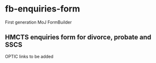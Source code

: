 # fb-enquiries-form
First generation MoJ FormBuilder

## HMCTS enquiries form for divorce, probate and SSCS
OPTIC links to be added
